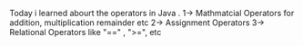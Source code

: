 Today i learned abourt the operators in Java . 
1-> Mathmatcial Operators for addition, multiplication remainder etc
2-> Assignment Operators
3-> Relational Operators like "==" , ">=", etc
